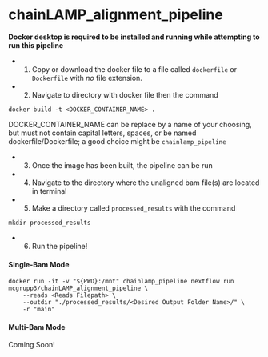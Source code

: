 # chainLAMP_alignment_pipeline

__Docker desktop is required to be installed and running while attempting to run this pipeline__

- 1. Copy or download the docker file to a file called `dockerfile` or `Dockerfile` with _no_ file extension.

- 2. Navigate to directory with docker file then the command

```
docker build -t <DOCKER_CONTAINER_NAME> .
```

DOCKER_CONTAINER_NAME can be replace by a name of your choosing, but must not contain capital letters, spaces, or be named dockerfile/Dockerfile; a good choice might be `chainlamp_pipeline`

- 3. Once the image has been built, the pipeline can be run

- 4. Navigate to the directory where the unaligned bam file(s) are located in terminal

- 5. Make a directory called `processed_results` with the command

```
mkdir processed_results
```

- 6. Run the pipeline!

#### Single-Bam Mode

```
docker run -it -v "${PWD}:/mnt" chainlamp_pipeline nextflow run mcgrupp3/chainLAMP_alignment_pipeline \
    --reads <Reads Filepath> \
    --outdir "./processed_results/<Desired Output Folder Name>/" \
    -r "main"
```

#### Multi-Bam Mode

Coming Soon!
